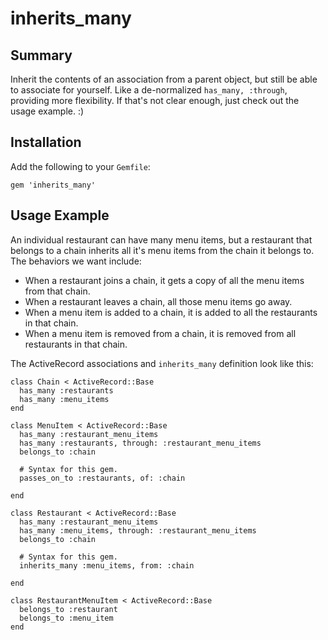 # inherits_many

## Summary
Inherit the contents of an association from a parent object, but still be able to associate for yourself. Like a de-normalized `has_many, :through`, providing more flexibility. If that's not clear enough, just check out the usage example. :)

## Installation
Add the following to your `Gemfile`:

    gem 'inherits_many'

## Usage Example

An individual restaurant can have many menu items, but a restaurant that belongs to a chain inherits all it's menu items from the chain it belongs to. The behaviors we want include:

 * When a restaurant joins a chain, it gets a copy of all the menu items from that chain.
 * When a restaurant leaves a chain, all those menu items go away.
 * When a menu item is added to a chain, it is added to all the restaurants in that chain.
 * When a menu item is removed from a chain, it is removed from all restaurants in that chain.

The ActiveRecord associations and `inherits_many` definition look like this:
 
    class Chain < ActiveRecord::Base
      has_many :restaurants
      has_many :menu_items
    end

    class MenuItem < ActiveRecord::Base
      has_many :restaurant_menu_items
      has_many :restaurants, through: :restaurant_menu_items
      belongs_to :chain

      # Syntax for this gem.
      passes_on_to :restaurants, of: :chain

    end

    class Restaurant < ActiveRecord::Base
      has_many :restaurant_menu_items
      has_many :menu_items, through: :restaurant_menu_items
      belongs_to :chain
      
      # Syntax for this gem.
      inherits_many :menu_items, from: :chain

    end

    class RestaurantMenuItem < ActiveRecord::Base
      belongs_to :restaurant
      belongs_to :menu_item
    end